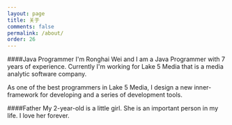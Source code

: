 ```yaml
---
layout: page
title: 关于
comments: false
permalink: /about/
order: 26
---
```



####Java Programmer
I'm  Ronghai Wei and I am a Java Programmer with 7 years of experience.  Currently I'm working for Lake 5 Media that is a media analytic software company. 

As one of the best programmers in Lake 5 Media, I design a new inner-framework for developing and a series of development tools.


####Father
My 2-year-old is a little girl. She is an important person in my life.  I love her forever.

